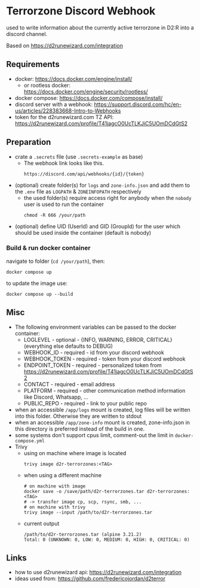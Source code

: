 # Terrorzone Discord Webhook

used to write information about the currently active terrorzone in D2:R into a discord channel.

Based on https://d2runewizard.com/integration

## Requirements

- docker: https://docs.docker.com/engine/install/
    - or rootless docker: https://docs.docker.com/engine/security/rootless/
- docker compose: https://docs.docker.com/compose/install/
- discord server with a webhook: https://support.discord.com/hc/en-us/articles/228383668-Intro-to-Webhooks
- token for the d2runewizard.com TZ API: https://d2runewizard.com/profile/T41jagcO0UcTLKJiC5UOmDCdGtS2

## Preparation 

- crate a `.secrets` file (use `.secrets-example` as base)
    - The webhook link looks like this.
        ```url
        https://discord.com/api/webhooks/{id}/{token}
        ```
- (optional) create folder(s) for `logs` and `zone-info.json` and add them to the `.env` file as `LOGPATH` & `ZONEINFOPATH` respectively
    - the used folder(s) require access right for anybody when the `nobody` user is used to run the container 
        ```shell
        chmod -R 666 /your/path
        ```
- (optional) define UID (UserId) and GID (GroupId) for the user which should be used inside the container (default is nobody)

### Build & run docker container

navigate to folder (`cd /your/path`), then:
```shell
docker compose up
```

to update the image use:
````shell
docker compose up --build
````


## Misc

- The following environment variables can be passed to the docker container:
    - LOGLEVEL - optional - {INFO, WARNING, ERROR, CRITICAL} (everything else defaults to DEBUG)
    - WEBHOOK_ID - required - id from your discord webhook
    - WEBHOOK_TOKEN - required - token from your discord webhook
    - ENDPOINT_TOKEN - required - personalized token from https://d2runewizard.com/profile/T41jagcO0UcTLKJiC5UOmDCdGtS2
    - CONTACT - required - email address
    - PLATFORM - required - other communication method information like Discord, Whatsapp, ...
    - PUBLIC_REPO - required - link to your public repo
- when an accessible `/app/logs` mount is created, log files will be written into this folder. Otherwise they are written to stdout
- when an accessible `/app/zone-info` mount is created, zone-info.json in this directory is preferred instead of the build in one.
- some systems don't support cpus limit, comment-out the limit in `docker-compose.yml`
- Trivy
  - using on machine where image is located
    ```shell
    trivy image d2r-terrorzones:<TAG>
    ```
  - when using a different machine
    ```shell
    # on machine with image
    docker save -o /save/path/d2r-terrorzones.tar d2r-terrorzones:<TAG>
    # -> transfer image cp, scp, rsync, smb, ...
    # on machine with trivy
    trivy image --input /path/to/d2r-terrorzones.tar
    ```
  - current output
    ```text
    /path/to/d2r-terrorzones.tar (alpine 3.21.2)
    Total: 0 (UNKNOWN: 0, LOW: 0, MEDIUM: 0, HIGH: 0, CRITICAL: 0)
    ```
    
## Links
- how to use d2runewizard api: https://d2runewizard.com/integration
- ideas used from: https://github.com/fredericojordan/d2terror
